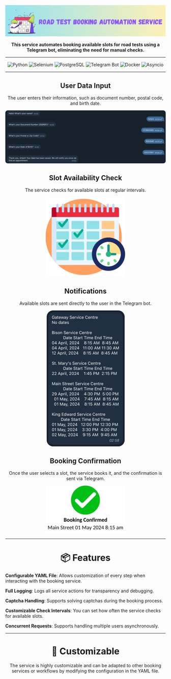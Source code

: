 <div align="center">

![Main](docs/gif/road.gif)

**This service automates booking available slots for road tests using a Telegram bot, eliminating the need for manual checks.**

---

![Python](https://img.shields.io/badge/Python-3776AB?style=for-the-badge&logo=python&logoColor=white)
![Selenium](https://img.shields.io/badge/Selenium-43B02A?style=for-the-badge&logo=selenium&logoColor=white)
![PostgreSQL](https://img.shields.io/badge/PostgreSQL-4169E1?style=for-the-badge&logo=postgresql&logoColor=white)
![Telegram Bot](https://img.shields.io/badge/Telegram_Bot-2CA5E0?style=for-the-badge&logo=telegram&logoColor=white)
![Docker](https://img.shields.io/badge/Docker-2496ED?style=for-the-badge&logo=docker&logoColor=white)
![Asyncio](https://img.shields.io/badge/Asyncio-808080?style=for-the-badge)

---


## User Data Input

The user enters their information, such as document number, postal code, and birth date.

<img src="docs/img/data_input.png" alt="User Data Input" width="800"/>

## Slot Availability Check

The service checks for available slots at regular intervals.

<img src="docs/img/calendar.png" alt="Calendar" width="250"/>

## Notifications

Available slots are sent directly to the user in the Telegram bot.

<img src="docs/img/response.png" alt="Response"/>

## Booking Confirmation

Once the user selects a slot, the service books it, and the confirmation is sent via Telegram.

<img src="docs/img/booking.png" alt="Booking" width="250"/>

---


  
# 📦 Features

<div align="left">
  
**Configurable YAML File**: Allows customization of every step when interacting with the booking service.

**Full Logging**: Logs all service actions for transparency and debugging.

**Captcha Handling**: Supports solving captchas during the booking process.

**Customizable Check Intervals**: You can set how often the service checks for available slots.

**Concurrent Requests**: Supports handling multiple users asynchronously.

</div>

---

# 🤖 Customizable

The service is highly customizable and can be adapted to other booking services or workflows by modifying the configuration in the YAML file.

</div>
